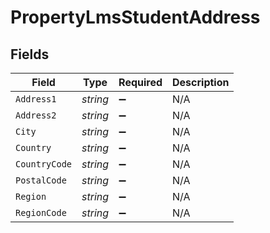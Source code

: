 # PropertyLmsStudentAddress


## Fields

| Field              | Type               | Required           | Description        |
| ------------------ | ------------------ | ------------------ | ------------------ |
| `Address1`         | *string*           | :heavy_minus_sign: | N/A                |
| `Address2`         | *string*           | :heavy_minus_sign: | N/A                |
| `City`             | *string*           | :heavy_minus_sign: | N/A                |
| `Country`          | *string*           | :heavy_minus_sign: | N/A                |
| `CountryCode`      | *string*           | :heavy_minus_sign: | N/A                |
| `PostalCode`       | *string*           | :heavy_minus_sign: | N/A                |
| `Region`           | *string*           | :heavy_minus_sign: | N/A                |
| `RegionCode`       | *string*           | :heavy_minus_sign: | N/A                |